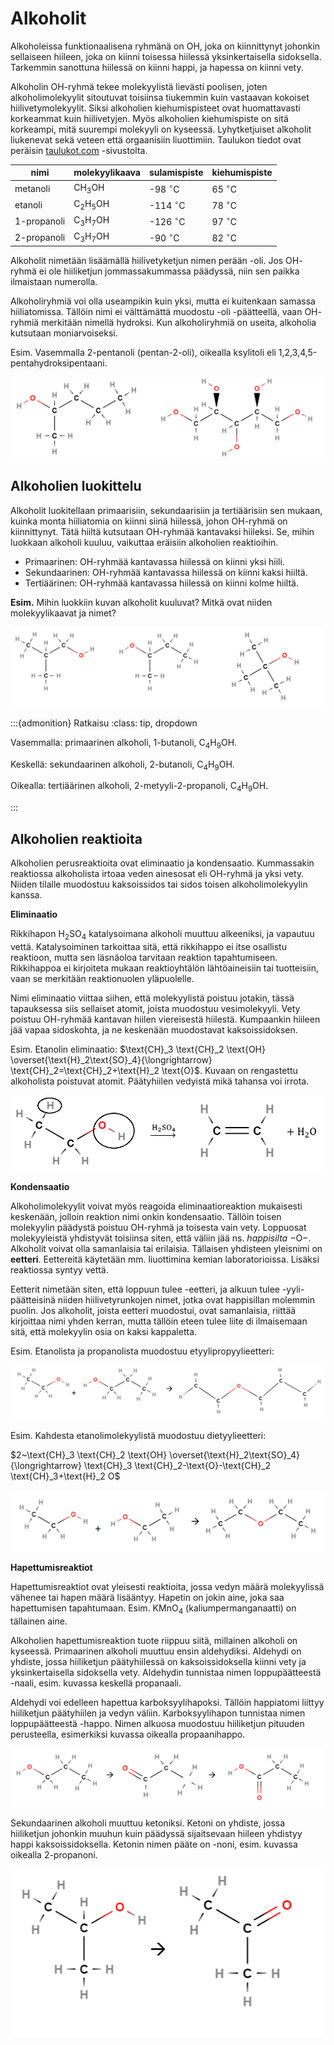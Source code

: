 # Alkoholit

Alkoholeissa funktionaalisena ryhmänä on $\text{OH}$, joka on kiinnittynyt johonkin sellaiseen hiileen, joka on kiinni toisessa hiilessä yksinkertaisella sidoksella. Tarkemmin sanottuna hiilessä on kiinni happi, ja hapessa on kiinni vety.

Alkoholin $\text{OH}$-ryhmä tekee molekyylistä lievästi poolisen, joten alkoholimolekyylit sitoutuvat toisiinsa tiukemmin kuin vastaavan kokoiset hiilivetymolekyylit. Siksi alkoholien kiehumispisteet ovat huomattavasti korkeammat kuin hiilivetyjen. Myös alkoholien kiehumispiste on sitä korkeampi, mitä suurempi molekyyli on kyseessä. Lyhytketjuiset alkoholit liukenevat sekä veteen että orgaanisiin liuottimiin. Taulukon tiedot ovat peräisin [taulukot.com](https://www.taulukot.com/kemia/orgaanisetaineet/) -sivustolta.

|nimi|molekyylikaava|sulamispiste|kiehumispiste|
|----|--------------|------------|--------------|
|metanoli|$\text{CH}_3\text{OH}$|-98 $^{\circ}$C|65 $^{\circ}$C|
|etanoli|$\text{C}_2\text{H}_5\text{OH}$|-114 $^{\circ}$C|78 $^{\circ}$C|
|1-propanoli|$\text{C}_3\text{H}_7\text{OH}$|-126 $^{\circ}$C|97 $^{\circ}$C|
|2-propanoli|$\text{C}_3\text{H}_7\text{OH}$|-90 $^{\circ}$C|82 $^{\circ}$C|

Alkoholit nimetään lisäämällä hiilivetyketjun nimen perään -oli. Jos $\text{OH}$-ryhmä ei ole hiiliketjun jommassakummassa päädyssä, niin sen paikka ilmaistaan numerolla.

Alkoholiryhmiä voi olla useampikin kuin yksi, mutta ei kuitenkaan samassa hiiliatomissa. Tällöin nimi ei välttämättä muodostu -oli -päätteellä, vaan $\text{OH}$-ryhmiä merkitään nimellä hydroksi. Kun alkoholiryhmiä on useita, alkoholia kutsutaan moniarvoiseksi. 

Esim. Vasemmalla 2-pentanoli (pentan-2-oli), oikealla ksylitoli eli 1,2,3,4,5-pentahydroksipentaani.

![Alkoholeja](/images/alkoholeja.png "Alkoholeja")

## Alkoholien luokittelu

Alkoholit luokitellaan primaarisiin, sekundaarisiin ja tertiäärisiin sen mukaan, kuinka monta hiiliatomia on kiinni siinä hiilessä, johon $\text{OH}$-ryhmä on kiinnittynyt. Tätä hiiltä kutsutaan $\text{OH}$-ryhmää kantavaksi hiileksi. Se, mihin luokkaan alkoholi kuuluu, vaikuttaa eräisiin alkoholien reaktioihin.

- Primaarinen: $\text{OH}$-ryhmää kantavassa hiilessä on kiinni yksi hiili. 
- Sekundaarinen: $\text{OH}$-ryhmää kantavassa hiilessä on kiinni kaksi hiiltä.
- Tertiäärinen: $\text{OH}$-ryhmää kantavassa hiilessä on kiinni kolme hiiltä.

**Esim.** Mihin luokkiin kuvan alkoholit kuuluvat? Mitkä ovat niiden molekyylikaavat ja nimet?

![Alkoholien luokittelu](/images/luokittelu.png "Alkoholien luokittelu")

:::{admonition} Ratkaisu
:class: tip, dropdown

Vasemmalla: primaarinen alkoholi, 1-butanoli, $\text{C}_4\text{H}_9\text{OH}$.

Keskellä: sekundaarinen alkoholi, 2-butanoli, $\text{C}_4\text{H}_9\text{OH}$.

Oikealla: tertiäärinen alkoholi, 2-metyyli-2-propanoli, $\text{C}_4\text{H}_9\text{OH}$.

:::

## Alkoholien reaktioita

Alkoholien perusreaktioita ovat eliminaatio ja kondensaatio. Kummassakin reaktiossa alkoholista irtoaa veden ainesosat eli $\text{OH}$-ryhmä ja yksi vety. Niiden tilalle muodostuu kaksoissidos tai sidos toisen alkoholimolekyylin kanssa.

**Eliminaatio**

Rikkihapon $\text{H}_2 \text{SO}_4$ katalysoimana alkoholi muuttuu alkeeniksi, ja vapautuu vettä. Katalysoiminen tarkoittaa sitä, että rikkihappo ei itse osallistu reaktioon, mutta sen läsnäoloa tarvitaan reaktion tapahtumiseen. Rikkihappoa ei kirjoiteta mukaan reaktioyhtälön lähtöaineisiin tai tuotteisiin, vaan se merkitään reaktionuolen yläpuolelle. 

Nimi eliminaatio viittaa siihen, että molekyylistä poistuu jotakin, tässä tapauksessa siis sellaiset atomit, joista muodostuu vesimolekyyli. Vety poistuu $\text{OH}$-ryhmää kantavan hiilen viereisestä hiilestä. Kumpaankin hiileen jää vapaa sidoskohta, ja ne keskenään muodostavat kaksoissidoksen.

Esim. Etanolin eliminaatio: $\text{CH}_3 \text{CH}_2 \text{OH} \overset{\text{H}_2\text{SO}_4}{\longrightarrow} \text{CH}_2=\text{CH}_2+\text{H}_2 \text{O}$. Kuvaan on rengastettu alkoholista poistuvat atomit. Päätyhiilen vedyistä mikä tahansa voi irrota.

![Eliminaatio, esim.](/images/eliminaatio.png "Eliminaatio, esim.")

**Kondensaatio**

Alkoholimolekyylit voivat myös reagoida eliminaatioreaktion mukaisesti keskenään, jolloin reaktion nimi onkin kondensaatio. Tällöin toisen molekyylin päädystä poistuu $\text{OH}$-ryhmä ja toisesta vain vety. Loppuosat molekyyleistä yhdistyvät toisiinsa siten, että väliin jää ns. *happisilta* $-\text{O}-$. Alkoholit voivat olla samanlaisia tai erilaisia. Tällaisen yhdisteen yleisnimi on **eetteri**. Eettereitä käytetään mm. liuottimina kemian laboratorioissa. Lisäksi reaktiossa syntyy vettä.

Eetterit nimetään siten, että loppuun tulee -eetteri, ja alkuun tulee -yyli-päätteisinä niiden hiilivetyrunkojen nimet, jotka ovat happisillan molemmin puolin. Jos alkoholit, joista eetteri muodostui, ovat samanlaisia, riittää kirjoittaa nimi yhden kerran, mutta tällöin eteen tulee liite di ilmaisemaan sitä, että molekyylin osia on kaksi kappaletta. 

Esim. Etanolista ja propanolista muodostuu etyylipropyylieetteri:

![Kondensaatio, esim. 1](/images/kondensaatio1.png "Kondensaatio, esim. 1")
 
Esim. Kahdesta etanolimolekyylistä muodostuu dietyylieetteri:

$2~\text{CH}_3 \text{CH}_2 \text{OH} \overset{\text{H}_2\text{SO}_4}{\longrightarrow} \text{CH}_3 \text{CH}_2-\text{O}-\text{CH}_2 \text{CH}_3+\text{H}_2 O$

![Kondensaatio, esim. 2](/images/kondensaatio2.png "Kondensaatio, esim. 2")

**Hapettumisreaktiot**

Hapettumisreaktiot ovat yleisesti reaktioita, jossa vedyn määrä molekyylissä vähenee tai hapen määrä lisääntyy. Hapetin on jokin aine, joka saa hapettumisen tapahtumaan. Esim. $\text{KMnO}_4$ (kaliumpermanganaatti) on tällainen aine. 

Alkoholien hapettumisreaktion tuote riippuu siitä, millainen alkoholi on kyseessä. Primaarinen alkoholi muuttuu ensin aldehydiksi. Aldehydi on yhdiste, jossa hiiliketjun päätyhiilessä on kaksoissidoksella kiinni vety ja yksinkertaisella sidoksella vety. Aldehydin tunnistaa nimen loppupäätteestä -naali, esim. kuvassa keskellä propanaali.

Aldehydi voi edelleen hapettua karboksyylihapoksi. Tällöin happiatomi liittyy hiiliketjun päätyhiilen ja vedyn väliin. Karboksyylihapon tunnistaa nimen loppupäätteestä -happo. Nimen alkuosa muodostuu hiiliketjun pituuden perusteella, esimerkiksi kuvassa oikealla propaanihappo.

![Primaarisen alkoholin hapettuminen, esim.](/images/alkoholin_hapettuminen_1.png "Primaarisen alkoholin hapettuminen")

Sekundaarinen alkoholi muuttuu ketoniksi. Ketoni on yhdiste, jossa hiiliketjun johonkin muuhun kuin päädyssä sijaitsevaan hiileen yhdistyy happi kaksoissidoksella. Ketonin nimen pääte on -noni, esim. kuvassa oikealla 2-propanoni.

![Sekundaarisen alkoholin hapettuminen, esim.](/images/alkoholin_hapettuminen_2.png "Sekundaarisen alkoholin hapettuminen")